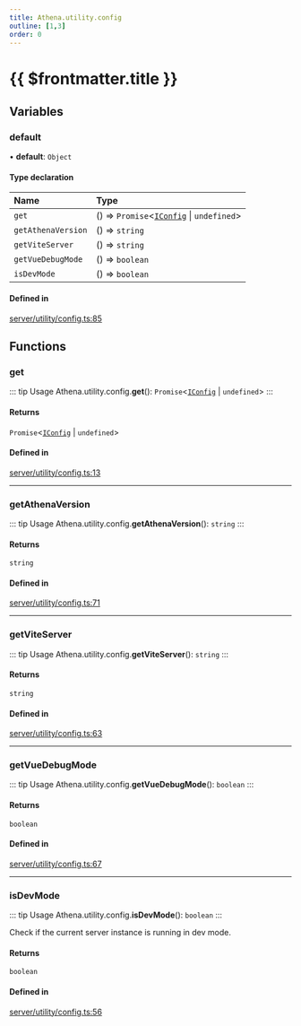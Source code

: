 ```yaml
---
title: Athena.utility.config
outline: [1,3]
order: 0
---
```


# {{ $frontmatter.title }}


## Variables

### default

• **default**: `Object`

#### Type declaration

| Name | Type |
| :------ | :------ |
| `get` | () => `Promise`<[`IConfig`](../interfaces/server_interface_iConfig_IConfig.md) \| `undefined`\> |
| `getAthenaVersion` | () => `string` |
| `getViteServer` | () => `string` |
| `getVueDebugMode` | () => `boolean` |
| `isDevMode` | () => `boolean` |

#### Defined in

[server/utility/config.ts:85](https://github.com/Stuyk/altv-athena/blob/f69c9e6/src/core/server/utility/config.ts#L85)

## Functions

### get

::: tip Usage
Athena.utility.config.**get**(): `Promise`<[`IConfig`](../interfaces/server_interface_iConfig_IConfig.md) \| `undefined`\>
:::

#### Returns

`Promise`<[`IConfig`](../interfaces/server_interface_iConfig_IConfig.md) \| `undefined`\>

#### Defined in

[server/utility/config.ts:13](https://github.com/Stuyk/altv-athena/blob/f69c9e6/src/core/server/utility/config.ts#L13)

___

### getAthenaVersion

::: tip Usage
Athena.utility.config.**getAthenaVersion**(): `string`
:::

#### Returns

`string`

#### Defined in

[server/utility/config.ts:71](https://github.com/Stuyk/altv-athena/blob/f69c9e6/src/core/server/utility/config.ts#L71)

___

### getViteServer

::: tip Usage
Athena.utility.config.**getViteServer**(): `string`
:::

#### Returns

`string`

#### Defined in

[server/utility/config.ts:63](https://github.com/Stuyk/altv-athena/blob/f69c9e6/src/core/server/utility/config.ts#L63)

___

### getVueDebugMode

::: tip Usage
Athena.utility.config.**getVueDebugMode**(): `boolean`
:::

#### Returns

`boolean`

#### Defined in

[server/utility/config.ts:67](https://github.com/Stuyk/altv-athena/blob/f69c9e6/src/core/server/utility/config.ts#L67)

___

### isDevMode

::: tip Usage
Athena.utility.config.**isDevMode**(): `boolean`
:::

Check if the current server instance is running in dev mode.

#### Returns

`boolean`

#### Defined in

[server/utility/config.ts:56](https://github.com/Stuyk/altv-athena/blob/f69c9e6/src/core/server/utility/config.ts#L56)
